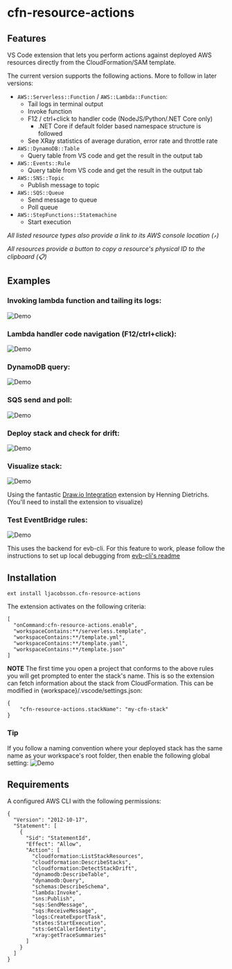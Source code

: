 # cfn-resource-actions

## Features

VS Code extension that lets you perform actions against deployed AWS resources directly from the CloudFormation/SAM template.

The current version supports the following actions. More to follow in later versions:

* `AWS::Serverless::Function` / `AWS::Lambda::Function`:
  * Tail logs in terminal output
  * Invoke function
  * F12 / ctrl+click to handler code (NodeJS/Python/.NET Core only)
    * .NET Core if default folder based namespace structure is followed
  * See XRay statistics of average duration, error rate and throttle rate
* `AWS::DynamoDB::Table`
  * Query table from VS code and get the result in the output tab
* `AWS::Events::Rule`
  * Query table from VS code and get the result in the output tab
* `AWS::SNS::Topic`
  * Publish message to topic
* `AWS::SQS::Queue`
  * Send message to queue
  * Poll queue
* `AWS::StepFunctions::Statemachine`
  * Start execution

_All listed resource types also provide a link to its AWS console location (`↗`)_

_All resources provide a button to copy a resource's physical ID to the clipboard (📋)_

## Examples

### Invoking lambda function and tailing its logs:
![Demo](images/example-lambda.gif)

### Lambda handler code navigation (F12/ctrl+click):
![Demo](images/example-f12.gif)

### DynamoDB query:
![Demo](images/example-dynamodb.gif)

### SQS send and poll:
![Demo](images/example-sqs.gif)

### Deploy stack and check for drift:
![Demo](images/example-deploy.gif)

### Visualize stack:
![Demo](images/example-visualize.gif)

Using the fantastic [Draw.io Integration](https://marketplace.visualstudio.com/items?itemName=hediet.vscode-drawio) extension by Henning Dietrichs. (You'll need to install the extension to visualize)

### Test EventBridge rules:
![Demo](images/example-events.gif)

This uses the backend for evb-cli. For this feature to work, please follow the instructions to set up local debugging from [evb-cli's readme](https://github.com/mhlabs/evb-cli/blob/master/README.md#local-debugging)

## Installation
`ext install ljacobsson.cfn-resource-actions`

The extension activates on the following criteria:
```
[
  "onCommand:cfn-resource-actions.enable",
  "workspaceContains:**/serverless.template",
  "workspaceContains:**/template.yml",
  "workspaceContains:**/template.yaml",
  "workspaceContains:**/template.json"
]
```

**NOTE**
The first time you open a project that conforms to the above rules you will get prompted to enter the stack's name. This is so the extension can fetch information about the stack from CloudFormation. This can be modified in {workspace}/.vscode/settings.json:
```
{
    "cfn-resource-actions.stackName": "my-cfn-stack"
}
```

### Tip
If you follow a naming convention where your deployed stack has the same name as your workspace's root folder, then enable the following global setting:
![Demo](images/settings.png)


## Requirements

A configured AWS CLI with the following permissions: 
```
{
  "Version": "2012-10-17",
  "Statement": [
    {
      "Sid": "StatementId",
      "Effect": "Allow",
      "Action": [
        "cloudformation:ListStackResources",
        "cloudformation:DescribeStacks",
        "cloudformation:DetectStackDrift",
        "dynamodb:DescribeTable",
        "dynamodb:Query",
        "schemas:DescribeSchema",
        "lambda:Invoke",
        "sns:Publish",
        "sqs:SendMessage",
        "sqs:ReceiveMessage",
        "logs:CreateExportTask",
        "states:StartExecution",
        "sts:GetCallerIdentity",
        "xray:getTraceSummaries"
      ]
    }
  ]
}
```
